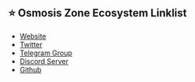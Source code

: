 ## ⭐️ Osmosis Zone Ecosystem Linklist
- <a href="https://osmosis.zone/" target="_blank">Website</a>
- <a href="https://twitter.com/osmosiszone" target="_blank">Twitter</a>
- <a href="https://t.me/osmosis_chat" target="_blank">Telegram Group</a>
- <a href="https://discord.com/invite/osmosis" target="_blank">Discord Server</a>
- <a href="https://github.com/osmosis-labs" target="_blank">Github</a>